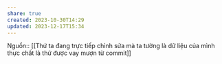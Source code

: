 ```yaml
---
share: true
created: 2023-10-30T14:29
updated: 2023-12-17T15:34
---
```

Nguồn::
[[Thứ ta đang trực tiếp chỉnh sửa mà ta tưởng là dữ liệu của mình thực chất là thứ được vay mượn từ commit]]